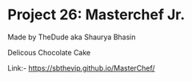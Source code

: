 # Project 26: Masterchef Jr.


Made by TheDude aka Shaurya Bhasin

Delicous Chocolate Cake

Link:-  https://sbthevip.github.io/MasterChef/